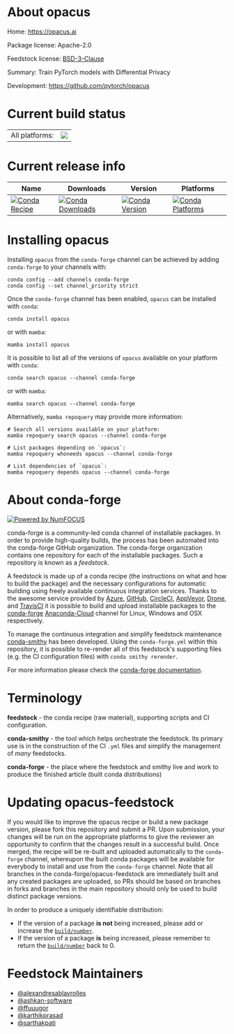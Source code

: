 About opacus
============

Home: https://opacus.ai

Package license: Apache-2.0

Feedstock license: [BSD-3-Clause](https://github.com/conda-forge/opacus-feedstock/blob/main/LICENSE.txt)

Summary: Train PyTorch models with Differential Privacy

Development: https://github.com/pytorch/opacus

Current build status
====================


<table><tr><td>All platforms:</td>
    <td>
      <a href="https://dev.azure.com/conda-forge/feedstock-builds/_build/latest?definitionId=14994&branchName=main">
        <img src="https://dev.azure.com/conda-forge/feedstock-builds/_apis/build/status/opacus-feedstock?branchName=main">
      </a>
    </td>
  </tr>
</table>

Current release info
====================

| Name | Downloads | Version | Platforms |
| --- | --- | --- | --- |
| [![Conda Recipe](https://img.shields.io/badge/recipe-opacus-green.svg)](https://anaconda.org/conda-forge/opacus) | [![Conda Downloads](https://img.shields.io/conda/dn/conda-forge/opacus.svg)](https://anaconda.org/conda-forge/opacus) | [![Conda Version](https://img.shields.io/conda/vn/conda-forge/opacus.svg)](https://anaconda.org/conda-forge/opacus) | [![Conda Platforms](https://img.shields.io/conda/pn/conda-forge/opacus.svg)](https://anaconda.org/conda-forge/opacus) |

Installing opacus
=================

Installing `opacus` from the `conda-forge` channel can be achieved by adding `conda-forge` to your channels with:

```
conda config --add channels conda-forge
conda config --set channel_priority strict
```

Once the `conda-forge` channel has been enabled, `opacus` can be installed with `conda`:

```
conda install opacus
```

or with `mamba`:

```
mamba install opacus
```

It is possible to list all of the versions of `opacus` available on your platform with `conda`:

```
conda search opacus --channel conda-forge
```

or with `mamba`:

```
mamba search opacus --channel conda-forge
```

Alternatively, `mamba repoquery` may provide more information:

```
# Search all versions available on your platform:
mamba repoquery search opacus --channel conda-forge

# List packages depending on `opacus`:
mamba repoquery whoneeds opacus --channel conda-forge

# List dependencies of `opacus`:
mamba repoquery depends opacus --channel conda-forge
```


About conda-forge
=================

[![Powered by
NumFOCUS](https://img.shields.io/badge/powered%20by-NumFOCUS-orange.svg?style=flat&colorA=E1523D&colorB=007D8A)](https://numfocus.org)

conda-forge is a community-led conda channel of installable packages.
In order to provide high-quality builds, the process has been automated into the
conda-forge GitHub organization. The conda-forge organization contains one repository
for each of the installable packages. Such a repository is known as a *feedstock*.

A feedstock is made up of a conda recipe (the instructions on what and how to build
the package) and the necessary configurations for automatic building using freely
available continuous integration services. Thanks to the awesome service provided by
[Azure](https://azure.microsoft.com/en-us/services/devops/), [GitHub](https://github.com/),
[CircleCI](https://circleci.com/), [AppVeyor](https://www.appveyor.com/),
[Drone](https://cloud.drone.io/welcome), and [TravisCI](https://travis-ci.com/)
it is possible to build and upload installable packages to the
[conda-forge](https://anaconda.org/conda-forge) [Anaconda-Cloud](https://anaconda.org/)
channel for Linux, Windows and OSX respectively.

To manage the continuous integration and simplify feedstock maintenance
[conda-smithy](https://github.com/conda-forge/conda-smithy) has been developed.
Using the ``conda-forge.yml`` within this repository, it is possible to re-render all of
this feedstock's supporting files (e.g. the CI configuration files) with ``conda smithy rerender``.

For more information please check the [conda-forge documentation](https://conda-forge.org/docs/).

Terminology
===========

**feedstock** - the conda recipe (raw material), supporting scripts and CI configuration.

**conda-smithy** - the tool which helps orchestrate the feedstock.
                   Its primary use is in the construction of the CI ``.yml`` files
                   and simplify the management of *many* feedstocks.

**conda-forge** - the place where the feedstock and smithy live and work to
                  produce the finished article (built conda distributions)


Updating opacus-feedstock
=========================

If you would like to improve the opacus recipe or build a new
package version, please fork this repository and submit a PR. Upon submission,
your changes will be run on the appropriate platforms to give the reviewer an
opportunity to confirm that the changes result in a successful build. Once
merged, the recipe will be re-built and uploaded automatically to the
`conda-forge` channel, whereupon the built conda packages will be available for
everybody to install and use from the `conda-forge` channel.
Note that all branches in the conda-forge/opacus-feedstock are
immediately built and any created packages are uploaded, so PRs should be based
on branches in forks and branches in the main repository should only be used to
build distinct package versions.

In order to produce a uniquely identifiable distribution:
 * If the version of a package **is not** being increased, please add or increase
   the [``build/number``](https://docs.conda.io/projects/conda-build/en/latest/resources/define-metadata.html#build-number-and-string).
 * If the version of a package **is** being increased, please remember to return
   the [``build/number``](https://docs.conda.io/projects/conda-build/en/latest/resources/define-metadata.html#build-number-and-string)
   back to 0.

Feedstock Maintainers
=====================

* [@alexandresablayrolles](https://github.com/alexandresablayrolles/)
* [@ashkan-software](https://github.com/ashkan-software/)
* [@ffuuugor](https://github.com/ffuuugor/)
* [@karthikprasad](https://github.com/karthikprasad/)
* [@sarthakpati](https://github.com/sarthakpati/)

